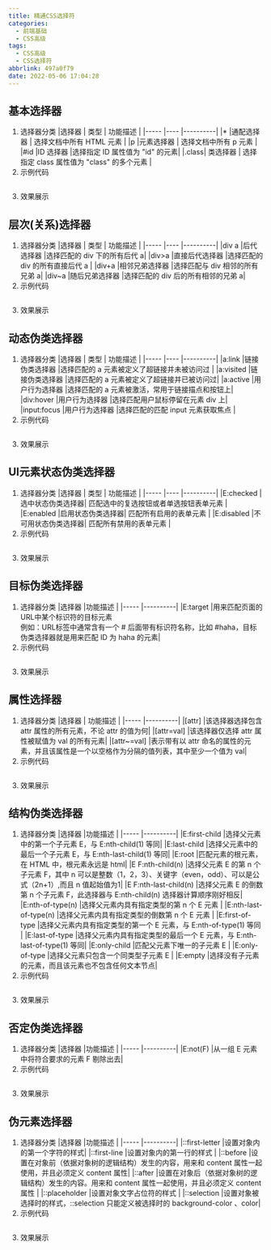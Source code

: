 ```yaml
---
title: 精通CSS选择符
categories:
  - 前端基础
  - CSS高级
tags:
  - CSS高级
  - CSS选择符
abbrlink: 497a0f79
date: 2022-05-06 17:04:28
---
```


## 基本选择器
1. 选择器分类
    |选择器 |	类型 |	功能描述 |
    |----- |---- |----------|
    |*	|通配选择器 |	选择文档中所有 HTML 元素 |
    |p 	|元素选择器 |	选择文档中所有 p 元素 |
    |#id 	|ID 选择器 	|选择指定 ID 属性值为 "id" 的元素|
    |.class| 	类选择器 |	选择指定 class 属性值为 "class" 的多个元素 |
2. 示例代码
    ```HTML
    ```
3. 效果展示
## 层次(关系)选择器 
1. 选择器分类
    |选择器 |	类型 |	功能描述 |
    |----- |---- |----------|
    |div a |后代选择器 |选择匹配的 div 下的所有后代 a|
    |div>a |直接后代选择器 |选择匹配的 div 的所有直接后代 a |
    |div+a |相邻兄弟选择器  |选择匹配与 div 相邻的所有兄弟 a|
    |div~a |随后兄弟选择器 |选择匹配的 div 后的所有相邻的兄弟 a|
2. 示例代码
    ```HTML
    ```
3. 效果展示
## 动态伪类选择器
1. 选择器分类
    |选择器 |	类型 |	功能描述 |
    |----- |---- |----------|
    |a:link |链接伪类选择器 |选择匹配的 a 元素被定义了超链接并未被访问过 |
    |a:visited |链接伪类选择器 |选择匹配的 a 元素被定义了超链接并已被访问过|
    |a:active |用户行为选择器 |选择匹配的 a 元素被激活，常用于链接描点和按钮上|
    |div:hover |用户行为选择器 |选择匹配用户鼠标停留在元素 div 上|
    |input:focus |用户行为选择器 |选择匹配的匹配 input 元素获取焦点 |
2. 示例代码
    ```HTML
    ```
3. 效果展示
## UI元素状态伪类选择器
1. 选择器分类
    |选择器 |	类型 |	功能描述 |
    |----- |---- |----------|
    |E:checked |选中状态伪类选择器| 匹配选中的复选按钮或者单选按钮表单元素 |
    |E:enabled |启用状态伪类选择器| 匹配所有启用的表单元素 |
    |E:disabled |不可用状态伪类选择器| 匹配所有禁用的表单元素 |
2. 示例代码
    ```HTML
    ```
3. 效果展示
## 目标伪类选择器
1. 选择器分类
    |选择器 |功能描述 |
    |----- |----------|
    |E:target |用来匹配页面的URL中某个标识符的目标元素 <br/>例如：URL标签中通常含有一个 # 后面带有标识符名称，比如 #haha，目标伪类选择器就是用来匹配 ID 为 haha 的元素|
2. 示例代码
    ```HTML
    ```
3. 效果展示
## 属性选择器
1. 选择器分类
    |选择器 |	功能描述 |
    |----- |----------|
    |[attr] |该选择器选择包含 attr 属性的所有元素，不论 attr 的值为何|
    |[attr=val] |该选择器仅选择 attr 属性被赋值为 val 的所有元素|
    |[attr~=val] |表示带有以 attr 命名的属性的元素，并且该属性是一个以空格作为分隔的值列表，其中至少一个值为 val|
2. 示例代码
    ```HTML
    ```
3. 效果展示
## 结构伪类选择器
1. 选择器分类
    |选择器 |功能描述 |
    |----- |----------|
    |E:first-child |选择父元素中的第一个子元素 E，与 E:nth-child(1) 等同|
    |E:last-child |选择父元素中的最后一个子元素 E，与 E:nth-last-child(1) 等同|
    |E:root |匹配元素的根元素，在 HTML 中，根元素永远是 html|
    |E F:nth-child(n) |选择父元素 E 的第 n 个子元素 F，其中 n 可以是整数（1，2，3）、关键字（even，odd）、可以是公式（2n+1）,而且 n 值起始值为1|
    |E F:nth-last-child(n) |选择父元素 E 的倒数第 n 个子元素 F，此选择器与 E:nth-child(n) 选择器计算顺序刚好相反|
    |E:nth-of-type(n) |选择父元素内具有指定类型的第 n 个 E 元素 |
    |E:nth-last-of-type(n) |选择父元素内具有指定类型的倒数第 n 个 E 元素 |
    |E:first-of-type |选择父元素内具有指定类型的第一个 E 元素，与 E:nth-of-type(1) 等同 |
    |E:last-of-type |选择父元素内具有指定类型的最后一个 E 元素，与 E:nth-last-of-type(1) 等同|
    |E:only-child |匹配父元素下唯一的子元素 E |
    |E:only-of-type |选择父元素只包含一个同类型子元素 E |
    |E:empty |选择没有子元素的元素，而且该元素也不包含任何文本节点|
2. 示例代码
    ```HTML
    ```
3. 效果展示
## 否定伪类选择器
1. 选择器分类
    |选择器 |功能描述 |
    |----- |----------|
    |E:not(F) |从一组 E 元素中将符合要求的元素 F 剔除出去|
2. 示例代码
    ```HTML
    ```
3. 效果展示
## 伪元素选择器
1. 选择器分类
    |选择器 |功能描述 |
    |----- |----------|
    |::first-letter |设置对象内的第一个字符的样式| 
    |::first-line |设置对象内的第一行的样式 |
    |::before |设置在对象前（依据对象树的逻辑结构）发生的内容，用来和 content 属性一起使用，并且必须定义 content 属性| 
    |::after |设置在对象后（依据对象树的逻辑结构）发生的内容。用来和 content 属性一起使用，并且必须定义 content 属性 |
    |::placeholder |设置对象文字占位符的样式 |
    |::selection |设置对象被选择时的样式，::selection 只能定义被选择时的 background-color 、color|
2. 示例代码
    ```HTML
    ```
3. 效果展示